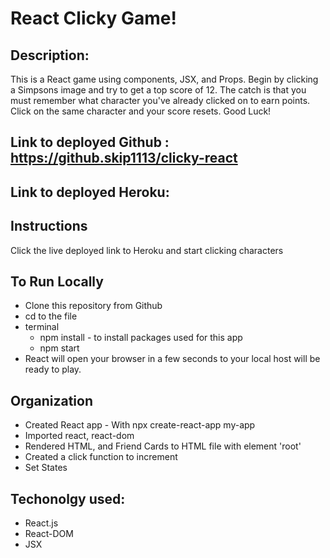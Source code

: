 # React Clicky Game!

## Description:
This is a React game using components, JSX, and Props. Begin by clicking a Simpsons image and try to get a top score of 12. The catch is that you must remember what character you've already clicked on to earn points. Click on the same character and your score resets. Good Luck! 

## Link to deployed Github : https://github.skip1113/clicky-react
## Link to deployed Heroku: 

## Instructions
Click the live deployed link to Heroku and start clicking characters

## To Run Locally
* Clone this repository from Github
* cd to the file 
* terminal
    * npm install - to install packages used for this app
    * npm start
* React will open your browser in a few seconds to your local host will be ready to play.
## Organization 
* Created React app - With npx create-react-app my-app
* Imported react, react-dom
* Rendered HTML, and Friend Cards to HTML file with element 'root'
* Created a click function to increment
* Set States 
## Techonolgy used:
* React.js
* React-DOM
* JSX 